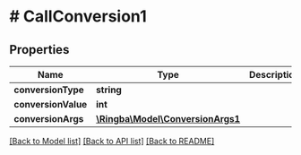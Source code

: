 # # CallConversion1

## Properties

Name | Type | Description | Notes
------------ | ------------- | ------------- | -------------
**conversionType** | **string** |  |
**conversionValue** | **int** |  |
**conversionArgs** | [**\Ringba\Model\ConversionArgs1**](ConversionArgs1.md) |  |

[[Back to Model list]](../../README.md#models) [[Back to API list]](../../README.md#endpoints) [[Back to README]](../../README.md)
